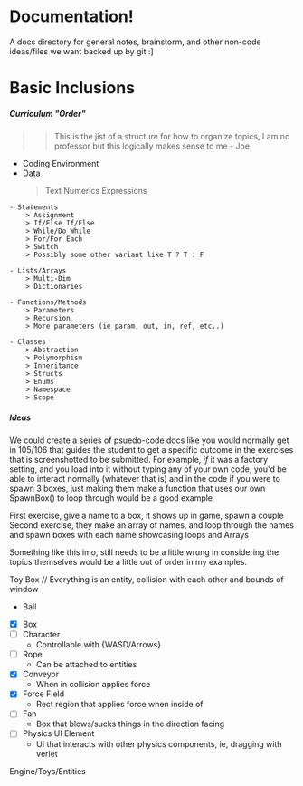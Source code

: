 # Documentation!

A docs directory for general notes, brainstorm, and other non-code ideas/files we want backed up by git :]

# Basic Inclusions

##### Curriculum "Order"

>>This is the jist of a structure for how to organize topics, I am no professor but this logically makes sense to me - Joe
   - Coding Environment
   - Data
        > Text
        > Numerics
        > Expressions
    
    - Statements
        > Assignment
        > If/Else If/Else
        > While/Do While
        > For/For Each
        > Switch
        > Possibly some other variant like T ? T : F
    
    - Lists/Arrays
        > Multi-Dim
        > Dictionaries

    - Functions/Methods
        > Parameters
        > Recursion
        > More parameters (ie param, out, in, ref, etc..) 

    - Classes
        > Abstraction
        > Polymorphism
        > Inheritance
        > Structs
        > Enums
        > Namespace
        > Scope
    
##### Ideas

We could create a series of psuedo-code docs like you would normally get in 105/106 that guides the student
to get a specific outcome in the exercises that is screenshotted to be submitted. For example, *if* it was 
a factory setting, and you load into it without typing any of your own code, you'd be able to interact normally (whatever that is)
and in the code if you were to spawn 3 boxes, just making them make a function that uses our own SpawnBox() to 
loop through would be a good example

First exercise, give a name to a box, it shows up in game, spawn a couple
Second exercise, they make an array of names, and loop through the names and spawn boxes with each name showcasing loops and Arrays

Something like this imo, still needs to be a little wrung in considering the topics themselves would be a little out of order in my examples.


Toy Box
// Everything is an entity, collision with each other and bounds of window
- Ball
- [X] Box 
- [ ] Character
    - Controllable with {WASD/Arrows}
- [ ] Rope
    - Can be attached to entities
- [X] Conveyor 
    - When in collision applies force
- [X] Force Field
    - Rect region that applies force when inside of
- [ ] Fan
    - Box that blows/sucks things in the direction facing
- [ ] Physics UI Element
    - UI that interacts with other physics components, ie, dragging with verlet

Engine/Toys/Entities